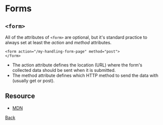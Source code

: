 # Forms

## `<form>`

All of the attributes of `<form>` are optional, but it's standard practice to always set at least the *action* and *method* attributes.

```
<form action="/my-handling-form-page" method="post">
</form>
```
- The action attribute defines the location (URL) where the form's collected data should be sent when it is submitted.
- The method attribute defines which HTTP method to send the data with (usually get or post).

## Resource
- [MDN](https://developer.mozilla.org/en-US/docs/Learn/Forms)

[Back](../../../README.md)
